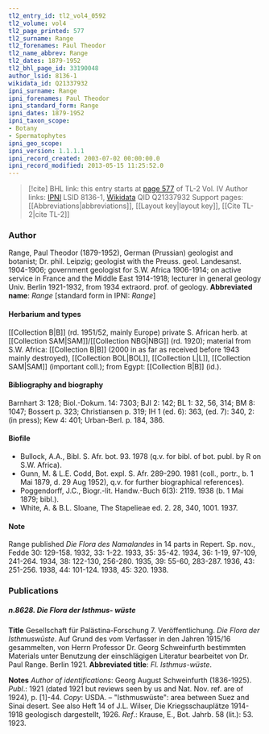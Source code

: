```yaml
---
tl2_entry_id: tl2_vol4_0592
tl2_volume: vol4
tl2_page_printed: 577
tl2_surname: Range
tl2_forenames: Paul Theodor
tl2_name_abbrev: Range
tl2_dates: 1879-1952
tl2_bhl_page_id: 33190048
author_lsid: 8136-1
wikidata_id: Q21337932
ipni_surname: Range
ipni_forenames: Paul Theodor
ipni_standard_form: Range
ipni_dates: 1879-1952
ipni_taxon_scope: 
- Botany
- Spermatophytes
ipni_geo_scope: 
ipni_version: 1.1.1.1
ipni_record_created: 2003-07-02 00:00:00.0
ipni_record_modified: 2013-05-15 11:25:52.0
---
```


> [!cite] BHL link: this entry starts at [page 577](https://www.biodiversitylibrary.org/page/33190048) of TL-2 Vol. IV
> Author links: [IPNI](https://www.ipni.org/a/8136-1) LSID 8136-1, [Wikidata](https://www.wikidata.org/wiki/Q21337932) QID Q21337932
> Support pages: [[Abbreviations|abbreviations]], [[Layout key|layout key]], [[Cite TL-2|cite TL-2]]

### Author

Range, Paul Theodor (1879-1952), German (Prussian) geologist and botanist; Dr. phil. Leipzig; geologist with the Preuss. geol. Landesanst. 1904-1906; government geologist for S.W. Africa 1906-1914; on active service in France and the Middle East 1914-1918; lecturer in general geology Univ. Berlin 1921-1932, from 1934 extraord. prof. of geology. 
**Abbreviated name**: *Range* \[standard form in IPNI: *Range*\]

#### Herbarium and types

[[Collection B|B]] (rd. 1951/52, mainly Europe) private S. African herb. at [[Collection SAM|SAM]]/[[Collection NBG|NBG]] (rd. 1920); material from S.W. Africa: [[Collection B|B]] (2000 in as far as received before 1943 mainly destroyed), [[Collection BOL|BOL]], [[Collection L|L]], [[Collection SAM|SAM]] (important coll.); from Egypt: [[Collection B|B]] (id.).

#### Bibliography and biography

Barnhart 3: 128; Biol.-Dokum. 14: 7303; BJI 2: 142; BL 1: 32, 56, 314; BM 8: 1047; Bossert p. 323; Christiansen p. 319; IH 1 (ed. 6): 363, (ed. 7): 340, 2: (in press); Kew 4: 401; Urban-Berl. p. 184, 386.

#### Biofile

- Bullock, A.A., Bibl. S. Afr. bot. 93. 1978 (q.v. for bibl. of bot. publ. by R on S.W. Africa).
- Gunn, M. & L.E. Codd, Bot. expl. S. Afr. 289-290. 1981 (coll., portr., b. 1 Mai 1879, d. 29 Aug 1952), q.v. for further biographical references).
- Poggendorff, J.C., Biogr.-lit. Handw.-Buch 6(3): 2119. 1938 (b. 1 Mai 1879; bibl.).
- White, A. & B.L. Sloane, The Stapelieae ed. 2. 28, 340, 1001. 1937.

#### Note

Range published *Die Flora des Namalandes* in 14 parts in Repert. Sp. nov., Fedde 30: 129-158. 1932, 33: 1-22. 1933, 35: 35-42. 1934, 36: 1-19, 97-109, 241-264. 1934, 38: 122-130, 256-280. 1935, 39: 55-60, 283-287. 1936, 43: 251-256. 1938, 44: 101-124. 1938, 45: 320. 1938.

### Publications

##### n.8628. Die Flora der Isthmus- wüste

**Title**
Gesellschaft für Palästina-Forschung 7. Veröffentlichung. *Die Flora der Isthmuswüste*. Auf Grund des vom Verfasser in den Jahren 1915/16 gesammelten, von Herrn Professor Dr. Georg Schweinfurth bestimmten Materials unter Benutzung der einschlägigen Literatur bearbeitet von Dr. Paul Range. Berlin 1921.
**Abbreviated title**: *Fl. Isthmus-wüste*.

**Notes**
*Author of identifications*: Georg August Schweinfurth (1836-1925).
*Publ*.: 1921 (dated 1921 but reviews seen by us and Nat. Nov. ref. are of 1924), p. \[1\]-44.
*Copy*: USDA. – "Isthmuswüste": area between Suez and Sinai desert. See also Heft 14 of J.L. Wilser, Die Kriegsschauplätze 1914-1918 geologisch dargestellt, 1926.
*Ref*.: Krause, E., Bot. Jahrb. 58 (lit.): 53. 1923.

